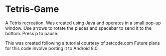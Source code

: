 # Tetris-Game
A Tetris recreation. Was created using Java and operates in a small pop-up window. Use arrows to rotate the pieces and spacebar to send it to the bottom. Press p to pause.

This was created following a tutorial courtesy of zetcode.com
Future plans for this code involve porting it to Android 8.0
